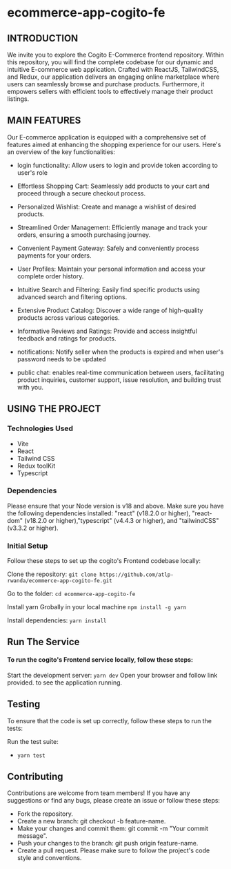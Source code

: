 
# ecommerce-app-cogito-fe

## INTRODUCTION
We invite you to explore the Cogito E-Commerce frontend repository. Within this repository, you will find the complete codebase for our dynamic and intuitive E-commerce web application. Crafted with ReactJS, TailwindCSS, and Redux, our application delivers an engaging online marketplace where users can seamlessly browse and purchase products. Furthermore, it empowers sellers with efficient tools to effectively manage their product listings.

## MAIN FEATURES

Our E-commerce application is equipped with a comprehensive set of features aimed at enhancing the shopping experience for our users. Here's an overview of the key functionalities:

- login functionality: Allow users to login and provide token according to user's role

- Effortless Shopping Cart: Seamlessly add products to your cart and proceed through a secure checkout process.

- Personalized Wishlist: Create and manage a wishlist of desired products.

- Streamlined Order Management: Efficiently manage and track your orders, ensuring a smooth purchasing journey.

- Convenient Payment Gateway: Safely and conveniently process payments for your orders.

- User Profiles: Maintain your personal information and access your complete order history.

- Intuitive Search and Filtering: Easily find specific products using advanced search and filtering options.

- Extensive Product Catalog: Discover a wide range of high-quality products across various categories.

- Informative Reviews and Ratings: Provide and access insightful feedback and ratings for products.

- notifications: Notify seller when the products is expired and when user's password needs to be updated
-  public chat: enables real-time communication between users, facilitating product inquiries, customer support, issue resolution, and building trust with you. 

## USING THE PROJECT

### Technologies Used

- Vite 
- React 
- Tailwind CSS  
- Redux toolKit
- Typescript

### Dependencies

Please ensure that your Node version is v18 and above. Make sure you have the following dependencies installed: "react" (v18.2.0 or higher), "react-dom" (v18.2.0 or higher),"typescript" (v4.4.3 or higher), and "tailwindCSS" (v3.3.2 or higher).

### Initial Setup
Follow these steps to set up the cogito's Frontend codebase locally:

Clone the repository:
`git clone https://github.com/atlp-rwanda/ecommerce-app-cogito-fe.git`

Go to the folder: 
`cd ecommerce-app-cogito-fe`

Install yarn Grobally in your local machine
`npm install -g yarn`

Install dependencies:
`yarn install`

## Run The Service

#### To run the cogito's Frontend service locally, follow these steps:

Start the development server: 
`yarn dev`
Open your browser and follow link provided. to see the application running.

## Testing
To ensure that the code is set up correctly, follow these steps to run the tests:

Run the test suite:
- `yarn test`

## Contributing

Contributions are welcome from team members! If you have any suggestions or find any bugs, please create an issue or follow these steps:

- Fork the repository.
- Create a new branch: git checkout -b feature-name.
- Make your changes and commit them: git commit -m "Your commit message".
- Push your changes to the branch: git push origin feature-name.
- Create a pull request. Please make sure to follow the project's code style and conventions.

